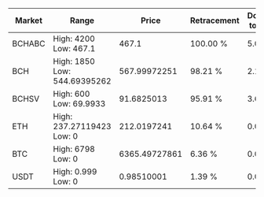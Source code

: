 | Market | Range | Price| Retracement | Doubles to 50% |
| --- | --- | --- | --- | --- |
| BCHABC | High: 4200<br />Low: 467.1 | 467.1 | 100.00 % | 5.00 |
| BCH | High: 1850<br />Low: 544.69395262 | 567.99972251 | 98.21 % | 2.11 |
| BCHSV | High: 600<br />Low: 69.9933 | 91.6825013 | 95.91 % | 3.65 |
| ETH | High: 237.27119423<br />Low: 0 | 212.0197241 | 10.64 % | 0.00 |
| BTC | High: 6798<br />Low: 0 | 6365.49727861 | 6.36 % | 0.00 |
| USDT | High: 0.999<br />Low: 0 | 0.98510001 | 1.39 % | 0.00 |
